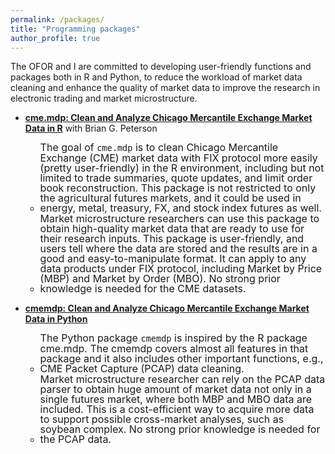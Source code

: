 ```yaml
---
permalink: /packages/
title: "Programming packages"
author_profile: true
---
```

The OFOR and I are committed to developing user-friendly functions and packages both in R and Python, to reduce the workload of market data cleaning and enhance the quality of market data to improve the research in electronic trading and market microstructure.

* [**cme.mdp: Clean and Analyze Chicago Mercantile Exchange Market Data in R**](https://github.com/richie-ma/cme.mdp) with Brian G. Peterson
  * <span style="font-size:16px; line-height:1; display:inline-block;">The goal of `cme.mdp` is to clean Chicago Mercantile Exchange (CME) market data with FIX protocol more easily (pretty user-friendly) in the R environment, including but not limited to trade summaries, quote updates, and limit order book reconstruction. This package is not restricted to only the agricultural futures markets, and it could be used in energy, metal, treasury, FX, and stock index futures as well.</span>
  * <span style="font-size:16px; line-height:1; display:inline-block;">Market microstructure researchers can use this package to obtain high-quality market data that are ready to use for their research inputs. This package is user-friendly, and users tell where the data are stored and the results are in a good and easy-to-manipulate format. It can apply to any data products under FIX protocol, including Market by Price (MBP) and Market by Order (MBO). No strong prior knowledge is needed for the CME datasets.</span>

* [**cmemdp: Clean and Analyze Chicago Mercantile Exchange Market Data in Python**](https://github.com/richie-ma/cmemdp)
  * <span style="font-size:16px; line-height:1; display:inline-block;">The Python package `cmemdp` is inspired by the R package cme.mdp. The cmemdp covers almost all features in that package and it also includes other important functions, e.g., CME Packet Capture (PCAP) data cleaning.</span>
  * <span style="font-size:16px; line-height:1; display:inline-block;">Market microstructure researcher can rely on the PCAP data parser to obtain huge amount of market data not only in a single futures market, where both MBP and MBO data are included. This is a cost-efficient way to acquire more data to support possible cross-market analyses, such as soybean complex. No strong prior knowledge is needed for the PCAP data.</span>
